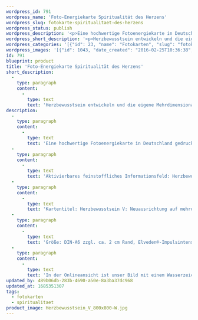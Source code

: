 ```yaml
---
wordpress_id: 791
wordpress_name: 'Foto-Energiekarte Spiritualität des Herzens'
wordpress_slug: fotokarte-spiritualitaet-des-herzens
wordpress_status: publish
wordpress_description: '<p>Eine hochwertige Fotoenergiekarte in Deutschland gedruckt und in Handarbeit laminiert.  Sie ist in Postkartengröße (DIN-A6) gut zu transportieren und kann auch auf den Körper aufgelegt werden.</p><p>Aktivierbares feinstoffliches Informationsfeld: Herzbewusstsein - Kind-Gottes-Bewusstsein - Schöpfertum - Multidimensionalität - Liebe - Zuversicht - Potenzialentwicklung: Fähigkeit zu entwickeln, feinstoffliche Energieströme zu lenken. Die Neuausrichtung auf mehrdimensionales oder multidimensionales Sein bewirkt die ganzheitliche Aktivierung eines Menschen auf sämtlichen Ebenen seines Systems. (Annahme: der Mensch ist mehr als die Summe seines Körpers, bestehend aus physischer, emotionaler und mentaler Ebene = Multidimensionales System). Diese Neuausrichtung erfordert eine Entscheidung hin zu einer selbstbestimmten Sichtweise auf die eigene Existenz und die eigene Persönlichkeit. Hier den eigenen Weg auf Basis der eigenen Herzoffenheit sehen und ihn gehen.</p><p>Kartentitel: Herzbewusstsein V: Neuausrichtung auf mehrdimensionales Sein. Reihe: Herzbewusstsein</p><p>Größe: DIN-A6 zzgl. ca. 2 cm Rand, Elveden®-Impulsintensität: DIN-A6: Et2,  DIN-A7: Et3<br />Andere Formate sind individuell für Sie innerhalb weniger Tage herstellbar. Bitte kontaktieren Sie uns hierfür unter <a href="mailto:info@elvedenverlag.de">info@elvedenverlag.de</a>.</p><p>In der Onlineansicht ist unser Bild mit einem Wasserzeichen geschützt. Wir bitten um Ihr Verständnis. Im Original ist der Schriftzung „Elveden Verlag Energiebild“ entfernt.</p><p><a href="https://my.feenbaum.de/anwendung-energiebilder-foto-laminiert/">Anwendungshinweise</a>      <a href="https://my.feenbaum.de/produktinformationen-fotokarten/">Produktinformationen</a></p>'
wordpress_short_description: '<p>Herzbewusstsein entwickeln und die eigene Mehrdimensionalität ausbilden<br /><em>Hinweis: Das Wasserzeichen „Elveden Verlag Energiebild“ wird nicht mit gedruckt</em></p>'
wordpress_categories: '[{"id": 23, "name": "Fotokarten", "slug": "fotokarten"}, {"id": 36, "name": "Spiritualit\u00e4t", "slug": "spiritualitaet"}]'
wordpress_images: '[{"id": 1043, "date_created": "2016-02-25T10:36:38", "date_created_gmt": "2016-02-25T08:36:38", "date_modified": "2016-02-25T10:36:38", "date_modified_gmt": "2016-02-25T08:36:38", "src": "https://my.feenbaum.de/wp-content/uploads/2016/02/Herzbewusstsein_V_800x800-W.jpg", "name": "Herzbewusstsein_V_800x800-W", "alt": ""}]'
id: 791
blueprint: product
title: 'Foto-Energiekarte Spiritualität des Herzens'
short_description:
  -
    type: paragraph
    content:
      -
        type: text
        text: 'Herzbewusstsein entwickeln und die eigene Mehrdimensionalität ausbilden'
description:
  -
    type: paragraph
    content:
      -
        type: text
        text: 'Eine hochwertige Fotoenergiekarte in Deutschland gedruckt und in Handarbeit laminiert.  Sie ist in Postkartengröße (DIN-A6) gut zu transportieren und kann auch auf den Körper aufgelegt werden.'
  -
    type: paragraph
    content:
      -
        type: text
        text: 'Aktivierbares feinstoffliches Informationsfeld: Herzbewusstsein - Kind-Gottes-Bewusstsein - Schöpfertum - Multidimensionalität - Liebe - Zuversicht - Potenzialentwicklung: Fähigkeit zu entwickeln, feinstoffliche Energieströme zu lenken. Die Neuausrichtung auf mehrdimensionales oder multidimensionales Sein bewirkt die ganzheitliche Aktivierung eines Menschen auf sämtlichen Ebenen seines Systems. (Annahme: der Mensch ist mehr als die Summe seines Körpers, bestehend aus physischer, emotionaler und mentaler Ebene = Multidimensionales System). Diese Neuausrichtung erfordert eine Entscheidung hin zu einer selbstbestimmten Sichtweise auf die eigene Existenz und die eigene Persönlichkeit. Hier den eigenen Weg auf Basis der eigenen Herzoffenheit sehen und ihn gehen.'
  -
    type: paragraph
    content:
      -
        type: text
        text: 'Kartentitel: Herzbewusstsein V: Neuausrichtung auf mehrdimensionales Sein. Reihe: Herzbewusstsein'
  -
    type: paragraph
    content:
      -
        type: text
        text: 'Größe: DIN-A6 zzgl. ca. 2 cm Rand, Elveden®-Impulsintensität: DIN-A6: Et2,  DIN-A7: Et3'
  -
    type: paragraph
    content:
      -
        type: text
        text: 'In der Onlineansicht ist unser Bild mit einem Wasserzeichen geschützt. Wir bitten um Ihr Verständnis. Im Original ist der Schriftzung „Elveden Verlag Energiebild“ entfernt.'
updated_by: 489b06db-283b-4690-a50e-8a3ba37dc968
updated_at: 1685351307
tags:
  - fotokarten
  - spiritualitaet
product_image: Herzbewusstsein_V_800x800-W.jpg
---
```

